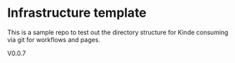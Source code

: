 # Infrastructure template

This is a sample repo to test out the directory structure for Kinde consuming via git for workflows and pages.

V0.0.7
